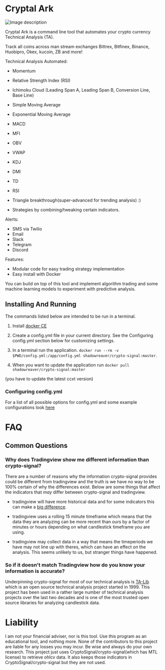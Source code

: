 # Cryptal Ark

![Image description](https://thecryptotribune.com/wp-content/uploads/2019/07/17646/trump-trade-adviser-says-two-catalysts-could-send-the-dow-to-30000-1000x438.jpg)

Cryptal Ark is a command line tool that automates your crypto currency Technical Analysis (TA).

Track all coins across man stream exchanges Bittrex, Bitfinex, Binance, Huobipro, Okex, kucoin, ZB and more!

Technical Analysis Automated:
* Momentum
* Relative Strength Index (RSI)
* Ichimoku Cloud (Leading Span A, Leading Span B, Conversion Line, Base Line)
* Simple Moving Average
* Exponential Moving Average
* MACD
* MFI
* OBV
* VWAP
* KDJ
* DMI
* TD
* RSI
* Triangle breakthrough(super-advanced for trending analysis) :)

* Strategies by combining/tweaking certain indicators.

Alerts:
* SMS via Twilio
* Email
* Slack
* Telegram
* Discord

Features:
* Modular code for easy trading strategy implementation
* Easy install with Docker

You can build on top of this tool and implement algorithm trading and some machine learning models to experiment with predictive analysis.

## Installing And Running
The commands listed below are intended to be run in a terminal.

1. Install [docker CE](https://docs.docker.com/install/)

1. Create a config.yml file in your current directory. See the Configuring config.yml section below for customizing settings.

1. In a terminal run the application. `docker run --rm -v $PWD/config.yml:/app/config.yml shadowreaver/crypto-signal:master`.

1. When you want to update the application run `docker pull shadowreaver/crypto-signal:master`

(you have to update the latest ccxt version)

### Configuring config.yml

For a list of all possible options for config.yml and some example configurations look [here](docs/config.md)

# FAQ

## Common Questions

### Why does Tradingview show me different information than crypto-signal?
There are a number of reasons why the information crypto-signal provides could be different from tradingview and the truth is we have no way to be 100% certain of why the differences exist. Below are some things that affect the indicators that _may_ differ between crypto-signal and tradingview.

- tradingview will have more historical data and for some indicators this can make a [big difference](https://ta-lib.org/d_api/ta_setunstableperiod.html).

- tradingview uses a rolling 15 minute timeframe which means that the data they are analyzing can be more recent than ours by a factor of minutes or hours depending on what candlestick timeframe you are using.

- tradingview may collect data in a way that means the timeperiods we have may not line up with theres, which can have an effect on the analysis. This seems unlikely to us, but stranger things have happened.

### So if it doesn't match Tradingview how do you know your information is accurate?
Underpinning crypto-signal for most of our technical analysis is [TA-Lib](https://ta-lib.org/index.html) which is an open source technical analysis project started in 1999. This project has been used in a rather large number of technical analysis projects over the last two decades and is one of the most trusted open source libraries for analyzing candlestick data.

# Liability
I am not your financial adviser, nor is this tool. Use this program as an educational tool, and nothing more. None of the contributors to this project are liable for any losses you may incur. Be wise and always do your own research.
This project just uses CryptoSignal/crypto-signal(which has MTL license) to retrieve ohlcv data.
It also keeps those indicators in CryptoSignal/crypto-signal but they are not used.
